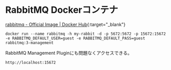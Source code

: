 # RabbitMQ Dockerコンテナ

[rabbitmq - Official Image \| Docker Hub](https://hub.docker.com/_/rabbitmq){:target="_blank"}

```shell
docker run --name rabbitmq -h my-rabbit -d -p 5672:5672 -p 15672:15672 -e RABBITMQ_DEFAULT_USER=guest -e RABBITMQ_DEFAULT_PASS=guest rabbitmq:3-management
```

RabbitMQ Management Pluginにも問題なくアクセスできる。
```
http://localhost:15672
```
